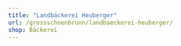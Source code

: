```yaml
---
title: "Landbäckerei Heuberger"
url: /grossschoenbrunn/landbaeckerei-heuberger/
shop: Bäckerei
---
```

